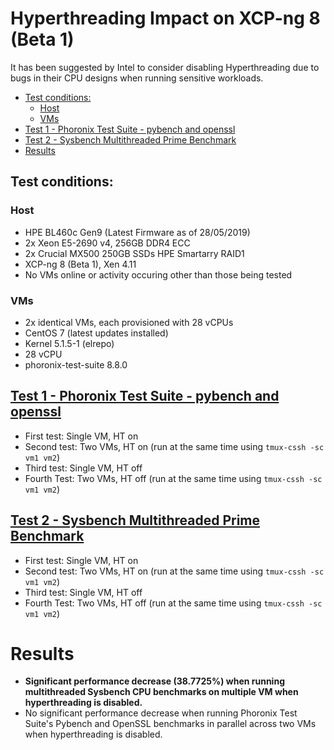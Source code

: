 # Hyperthreading Impact on XCP-ng 8 (Beta 1)

It has been suggested by Intel to consider disabling Hyperthreading due to bugs in their CPU designs when running sensitive workloads.

<!-- MarkdownTOC -->

- [Test conditions:](#test-conditions)
    - [Host](#host)
    - [VMs](#vms)
- [Test 1 - Phoronix Test Suite - pybench and openssl](#test-1---phoronix-test-suite---pybench-and-openssl)
- [Test 2 - Sysbench Multithreaded Prime Benchmark](#test-2---sysbench-multithreaded-prime-benchmark)
- [Results](#results)

<!-- /MarkdownTOC -->

<a id="test-conditions"></a>
## Test conditions:

<a id="host"></a>
### Host

- HPE BL460c Gen9 (Latest Firmware as of 28/05/2019)
- 2x Xeon E5-2690 v4, 256GB DDR4 ECC
- 2x Crucial MX500 250GB SSDs HPE Smartarry RAID1
- XCP-ng 8 (Beta 1), Xen 4.11
- No VMs online or activity occuring other than those being tested

<a id="vms"></a>
### VMs

- 2x identical VMs, each provisioned with 28 vCPUs
- CentOS 7 (latest updates installed)
- Kernel 5.1.5-1 (elrepo)
- 28 vCPU
- phoronix-test-suite 8.8.0

<a id="test-1---phoronix-test-suite---pybench-and-openssl"></a>
## [Test 1 - Phoronix Test Suite - pybench and openssl](test_1_phoronix_pybench_openssl.md)

- First test: Single VM, HT on
- Second test: Two VMs, HT on (run at the same time using `tmux-cssh -sc vm1 vm2`)
- Third test: Single VM, HT off
- Fourth Test: Two VMs, HT off (run at the same time using `tmux-cssh -sc vm1 vm2`)

<a id="test-2---sysbench-multithreaded-prime-benchmark"></a>
## [Test 2 - Sysbench Multithreaded Prime Benchmark](hyperthreading_impact/test_2_sysbench_prime.md)

- First test: Single VM, HT on
- Second test: Two VMs, HT on (run at the same time using `tmux-cssh -sc vm1 vm2`)
- Third test: Single VM, HT off
- Fourth Test: Two VMs, HT off (run at the same time using `tmux-cssh -sc vm1 vm2`)

<a id="results"></a>
# Results

- **Significant performance decrease (38.7725%) when running multithreaded Sysbench CPU benchmarks on multiple VM when hyperthreading is disabled.**
- No significant performance decrease when running Phoronix Test Suite's Pybench and OpenSSL benchmarks in parallel across two VMs when hyperthreading is disabled.